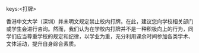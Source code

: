 keys:<打牌>


香港中文大学（深圳）并未明文规定禁止校内打牌。在此，建议您向学校相关部门或学生会进行咨询。然而，我们认为在学校内打牌并不是一种积极向上的行为，同学们应当尊重学校的规定和纪律，以学业为重，充分利用课余时间参加各类学术、文体活动，提升自身综合素质。